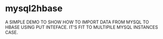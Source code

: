 # mysql2hbase

A SIMPLE DEMO TO SHOW HOW TO IMPORT DATA FROM MYSQL TO HBASE USING PUT INTEFACE. IT'S FIT TO MULTIPILE MYSQL INSTANCES CASE.
